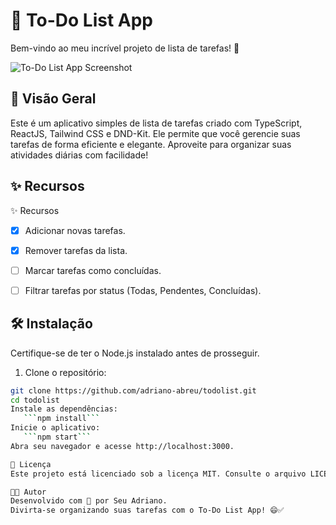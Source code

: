 # 📝 To-Do List App

Bem-vindo ao meu incrível projeto de lista de tarefas! 👋

![To-Do List App Screenshot](https://i.ibb.co/6r34hnT/Screenshot-2023-09-19-225608.png)

## 🚀 Visão Geral

Este é um aplicativo simples de lista de tarefas criado com TypeScript, ReactJS, Tailwind CSS e DND-Kit. Ele permite que você gerencie suas tarefas de forma eficiente e elegante. Aproveite para organizar suas atividades diárias com facilidade!

## ✨ Recursos

✨ Recursos
- [x] Adicionar novas tarefas.
- [x] Remover tarefas da lista.
- [ ] Marcar tarefas como concluídas.
- [ ] Filtrar tarefas por status (Todas, Pendentes, Concluídas).


## 🛠️ Instalação

Certifique-se de ter o Node.js instalado antes de prosseguir.

1. Clone o repositório:

```bash
git clone https://github.com/adriano-abreu/todolist.git
cd todolist
Instale as dependências:
   ```npm install```
Inicie o aplicativo:
   ```npm start```
Abra seu navegador e acesse http://localhost:3000.

📄 Licença
Este projeto está licenciado sob a licença MIT. Consulte o arquivo LICENSE para obter mais detalhes.

👨‍💻 Autor
Desenvolvido com 💜 por Seu Adriano.
Divirta-se organizando suas tarefas com o To-Do List App! 😄✅
